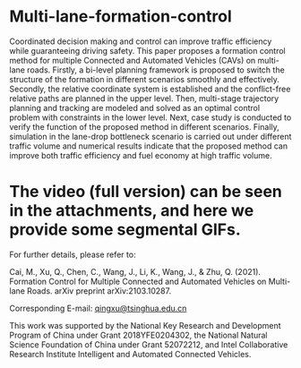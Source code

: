 # Multi-lane-formation-control

Coordinated decision making and control can improve traffic efficiency while guaranteeing driving safety. This paper proposes a formation control method for multiple Connected and Automated Vehicles (CAVs) on multi-lane roads. Firstly, a bi-level planning framework is proposed to switch the structure of the formation in different scenarios smoothly and effectively. Secondly, the relative coordinate system is established and the conflict-free relative paths are planned in the upper level. Then, multi-stage trajectory planning and tracking are modeled and solved as an optimal control problem with constraints in the lower level. Next, case study is conducted to verify the function of the proposed method in different scenarios. Finally, simulation in the lane-drop bottleneck scenario is carried out under different traffic volume and numerical results indicate that the proposed method can improve both traffic efficiency and fuel economy at high traffic volume.

# The video (full version) can be seen in the attachments, and here we provide some segmental GIFs.

For further details, please refer to:

Cai, M., Xu, Q., Chen, C., Wang, J., Li, K., Wang, J., & Zhu, Q. (2021). Formation Control for Multiple Connected and Automated Vehicles on Multi-lane Roads. arXiv preprint arXiv:2103.10287.

Corresponding E-mail: qingxu@tsinghua.edu.cn

This work was supported by the National Key Research and Development Program of China under Grant 2018YFE0204302, the National Natural Science Foundation of China under Grant 52072212, and Intel Collaborative Research Institute Intelligent and Automated Connected Vehicles. 
